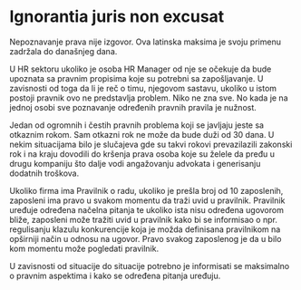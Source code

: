 # Ignorantia juris non excusat

Nepoznavanje prava nije izgovor. Ova latinska maksima je svoju primenu zadržala do današnjeg dana. 

U HR sektoru ukoliko je osoba HR Manager od nje se očekuje da bude upoznata sa pravnim propisima koje su potrebni sa zapošljavanje. U zavisnosti od toga da li je reč o timu, njegovom sastavu, ukoliko u istom postoji pravnik ovo ne predstavlja problem. Niko ne zna sve. No kada je na jednoj osobi sve poznavanje određenih pravnih pravila je nužnost. 

Jedan od ogromnih i čestih pravnih problema koji se javljaju jeste sa otkaznim rokom. Sam otkazni rok ne može da bude duži od 30 dana. U nekim situacijama bilo je slučajeva gde su takvi rokovi prevazilazili zakonski rok i na kraju dovodili do kršenja prava osoba koje su želele da pređu u drugu kompaniju što dalje vodi angažovanju advokata i generisanju dodatnih troškova. 

Ukoliko firma ima Pravilnik o radu, ukoliko je prešla broj od 10 zaposlenih, zaposleni ima pravo u svakom momentu da traži uvid u pravilnik. Pravilnik uređuje određena načelna pitanja te ukoliko ista nisu određena ugovorom bliže, zaposleni može tražiti uvid u pravilnik kako bi se informisao o npr. regulisanju klazulu konkurencije koja je možda definisana pravilnikom na opširniji način u odnosu na ugovor. Pravo svakog zaposlenog je da u bilo kom momentu može pogledati pravilnik. 

U zavisnosti od situacije do situacije potrebno je informisati se maksimalno o pravnim aspektima i kako se određena pitanja uređuju. 

